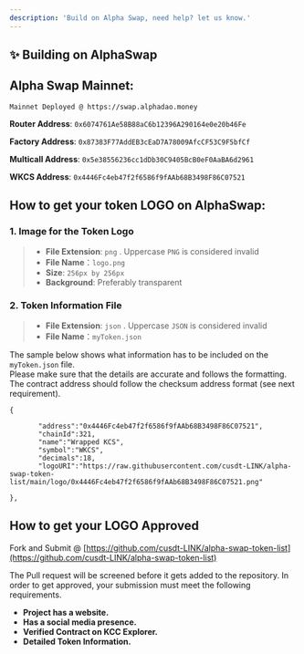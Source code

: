 ```yaml
---
description: 'Build on Alpha Swap, need help? let us know.'
---
```


## ✨ Building on AlphaSwap

## **Alpha Swap Mainnet:**

`Mainnet Deployed @ https://swap.alphadao.money`

**Router Address**: `0x6074761Ae58B88aC6b12396A290164e0e20b46Fe`

**Factory Address**: `0x87383F77AddEB3cEaD7A78009AfcCF53C9F5bfCf`

**Multicall Address**: `0x5e38556236cc1dDb30C9405BcB0eF0AaBA6d2961`

**WKCS Address**: `0x4446Fc4eb47f2f6586f9fAAb68B3498F86C07521`

## How to get your token LOGO on AlphaSwap:

### 1. Image for the Token Logo <a id="1-image-for-the-token-logo"></a>

> * **File Extension**: `png` . Uppercase `PNG` is considered invalid
> * **File Name**：`logo.png`
> * **Size**: `256px by 256px`
> * **Background**: Preferably transparent

### 2. Token Information File <a id="2-token-information-file"></a>

> * **File Extension**: `json` . Uppercase `JSON` is considered invalid
> * **File Name**：`myToken.json`

The sample below shows what information has to be included on the `myToken.json` file.  
Please make sure that the details are accurate and follows the formatting.  
The contract address should follow the checksum address format \(see next requirement\).

```
{

       "address":"0x4446Fc4eb47f2f6586f9fAAb68B3498F86C07521",
       "chainId":321,
       "name":"Wrapped KCS",
       "symbol":"WKCS",
       "decimals":18,
       "logoURI":"https://raw.githubusercontent.com/cusdt-LINK/alpha-swap-token-list/main/logo/0x4446Fc4eb47f2f6586f9fAAb68B3498F86C07521.png"

},

```

## How to get your LOGO Approved

Fork and Submit @ [https://github.com/cusdt-LINK/alpha-swap-token-list](https://github.com/cusdt-LINK/alpha-swap-token-list) 

The Pull request will be screened before it gets added to the repository. In order to get approved, your submission must meet the following requirements.

* **Project has a website.**
* **Has a social media presence.**
* **Verified Contract on KCC Explorer.**
* **Detailed Token Information.**
